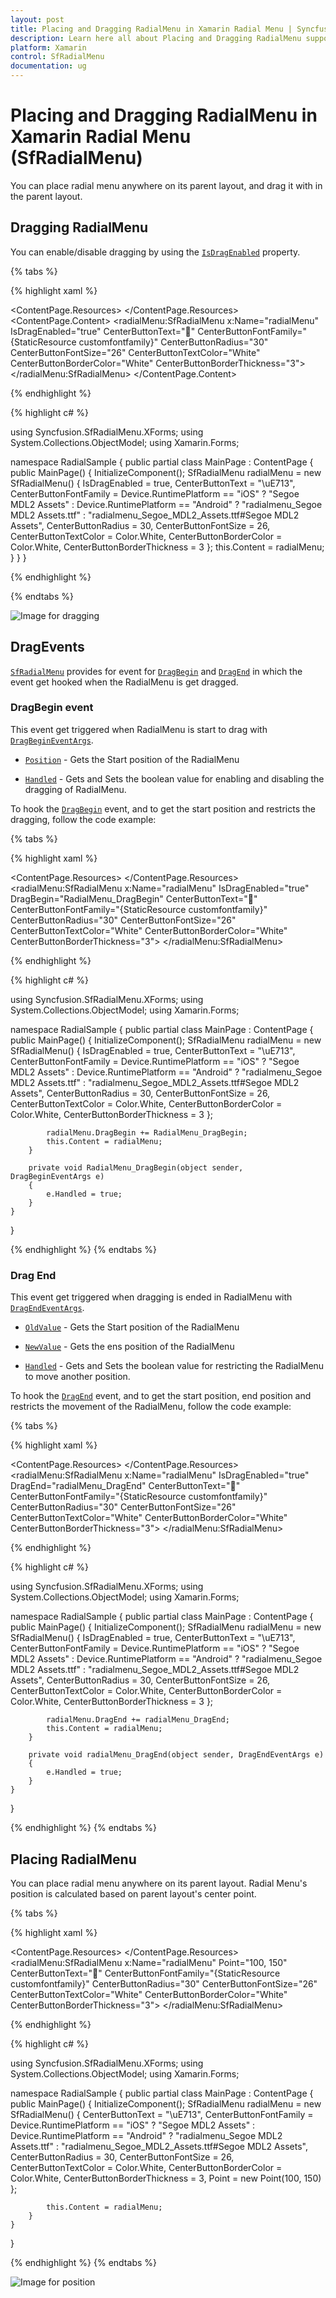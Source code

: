 ```yaml
---
layout: post
title: Placing and Dragging RadialMenu in Xamarin Radial Menu | Syncfusion
description: Learn here all about Placing and Dragging RadialMenu support in Syncfusion Xamarin Radial Menu (SfRadialMenu) control and more.
platform: Xamarin
control: SfRadialMenu
documentation: ug
---
```


# Placing and Dragging RadialMenu in Xamarin Radial Menu (SfRadialMenu)

You can place radial menu anywhere on its parent layout, and drag it with in the parent layout. 

## Dragging RadialMenu

You can enable/disable dragging by using the [`IsDragEnabled`](https://help.syncfusion.com/cr/xamarin/Syncfusion.SfRadialMenu.XForms.SfRadialMenu.html#Syncfusion_SfRadialMenu_XForms_SfRadialMenu_IsDragEnabled) property.

{% tabs %}

{% highlight xaml %}

<?xml version="1.0" encoding="utf-8" ?>
<ContentPage xmlns="http://xamarin.com/schemas/2014/forms"
             xmlns:x="http://schemas.microsoft.com/winfx/2009/xaml"
             xmlns:local="clr-namespace:RadialSample"
             xmlns:radialMenu="clr-namespace:Syncfusion.SfRadialMenu.XForms;assembly=Syncfusion.SfRadialMenu.XForms"
             x:Class="RadialSample.MainPage">
    <ContentPage.Resources>
        <ResourceDictionary>
            <OnPlatform x:TypeArguments="x:String" x:Key="customfontfamily" iOS="Segoe MDL2 Assets" Android="radialmenu_Segoe MDL2 Assets.ttf" WinPhone="radialmenu_Segoe_MDL2_Assets.ttf#Segoe MDL2 Assets"  />
        </ResourceDictionary>
    </ContentPage.Resources>
    <ContentPage.Content>
        <radialMenu:SfRadialMenu x:Name="radialMenu" 
                                 IsDragEnabled="true" 
                                 CenterButtonText="&#xe713;"
                                 CenterButtonFontFamily="{StaticResource customfontfamily}" 
                                 CenterButtonRadius="30"
                                 CenterButtonFontSize="26" 
                                 CenterButtonTextColor="White"
                                 CenterButtonBorderColor="White" 
                                 CenterButtonBorderThickness="3">
        </radialMenu:SfRadialMenu>
    </ContentPage.Content>
</ContentPage>

{% endhighlight %}

{% highlight c# %}

using Syncfusion.SfRadialMenu.XForms;
using System.Collections.ObjectModel;
using Xamarin.Forms;

namespace RadialSample
{
    public partial class MainPage : ContentPage
    {
        public MainPage()
        {
            InitializeComponent();
            SfRadialMenu radialMenu = new SfRadialMenu()
            {
                IsDragEnabled = true,
                CenterButtonText = "\uE713",
                CenterButtonFontFamily = Device.RuntimePlatform == "iOS" ? "Segoe MDL2 Assets" : Device.RuntimePlatform == "Android" ? "radialmenu_Segoe MDL2 Assets.ttf" : "radialmenu_Segoe_MDL2_Assets.ttf#Segoe MDL2 Assets",
                CenterButtonRadius = 30,
                CenterButtonFontSize = 26,
                CenterButtonTextColor = Color.White,
                CenterButtonBorderColor = Color.White,
                CenterButtonBorderThickness = 3
            };
            this.Content = radialMenu;
        }
    }
}

{% endhighlight %}

{% endtabs %}

![Image for dragging](images/dragging.png)

## DragEvents

[`SfRadialMenu`](https://help.syncfusion.com/cr/xamarin/Syncfusion.SfRadialMenu.XForms.SfRadialMenu.html) provides for event for [`DragBegin`](https://help.syncfusion.com/cr/xamarin/Syncfusion.SfRadialMenu.XForms.SfRadialMenu.html#Syncfusion_SfRadialMenu_XForms_SfRadialMenu_DragBegin) and [`DragEnd`](https://help.syncfusion.com/cr/xamarin/Syncfusion.SfRadialMenu.XForms.SfRadialMenu.html#Syncfusion_SfRadialMenu_XForms_SfRadialMenu_DragEnd) in which the event get hooked when the RadialMenu is get dragged.

### DragBegin event

This event get triggered when RadialMenu is start to drag with [`DragBeginEventArgs`](https://help.syncfusion.com/cr/xamarin/Syncfusion.SfRadialMenu.XForms.DragBeginEventArgs.html).

* [`Position`](https://help.syncfusion.com/cr/xamarin/Syncfusion.SfRadialMenu.XForms.DragBeginEventArgs.html#Syncfusion_SfRadialMenu_XForms_DragBeginEventArgs_Position) - Gets the Start position of the RadialMenu

* [`Handled`](https://help.syncfusion.com/cr/xamarin/Syncfusion.SfRadialMenu.XForms.DragBeginEventArgs.html#Syncfusion_SfRadialMenu_XForms_DragBeginEventArgs_Handled) - Gets and Sets the boolean value for enabling and disabling the dragging of RadialMenu.

To hook the [`DragBegin`](https://help.syncfusion.com/cr/xamarin/Syncfusion.SfRadialMenu.XForms.SfRadialMenu.html#Syncfusion_SfRadialMenu_XForms_SfRadialMenu_DragBegin) event, and to get the start position and restricts the dragging, follow the code example:

{% tabs %}

{% highlight xaml %}

<?xml version="1.0" encoding="utf-8" ?>
<ContentPage xmlns="http://xamarin.com/schemas/2014/forms"
             xmlns:x="http://schemas.microsoft.com/winfx/2009/xaml"
             xmlns:local="clr-namespace:RadialSample"
             xmlns:radialMenu="clr-namespace:Syncfusion.SfRadialMenu.XForms;assembly=Syncfusion.SfRadialMenu.XForms"
             x:Class="RadialSample.MainPage">
    <ContentPage.Resources>
        <ResourceDictionary>
            <OnPlatform x:TypeArguments="x:String" x:Key="customfontfamily" iOS="Segoe MDL2 Assets" Android="radialmenu_Segoe MDL2 Assets.ttf" WinPhone="radialmenu_Segoe_MDL2_Assets.ttf#Segoe MDL2 Assets"  />
        </ResourceDictionary>
    </ContentPage.Resources>
    <radialMenu:SfRadialMenu x:Name="radialMenu" 
                             IsDragEnabled="true" 
                             DragBegin="RadialMenu_DragBegin"
                             CenterButtonText="&#xe713;"
                             CenterButtonFontFamily="{StaticResource customfontfamily}" 
                             CenterButtonRadius="30"
                             CenterButtonFontSize="26" 
                             CenterButtonTextColor="White"
                             CenterButtonBorderColor="White" 
                             CenterButtonBorderThickness="3">
    </radialMenu:SfRadialMenu>
</ContentPage>

{% endhighlight %}

{% highlight c# %}

using Syncfusion.SfRadialMenu.XForms;
using System.Collections.ObjectModel;
using Xamarin.Forms;

namespace RadialSample
{
    public partial class MainPage : ContentPage
    {
        public MainPage()
        {
            InitializeComponent();
            SfRadialMenu radialMenu = new SfRadialMenu()
            {
                IsDragEnabled = true,
                CenterButtonText = "\uE713",
                CenterButtonFontFamily = Device.RuntimePlatform == "iOS" ? "Segoe MDL2 Assets" : Device.RuntimePlatform == "Android" ? "radialmenu_Segoe MDL2 Assets.ttf" : "radialmenu_Segoe_MDL2_Assets.ttf#Segoe MDL2 Assets",
                CenterButtonRadius = 30,
                CenterButtonFontSize = 26,
                CenterButtonTextColor = Color.White,
                CenterButtonBorderColor = Color.White,
                CenterButtonBorderThickness = 3
            };

            radialMenu.DragBegin += RadialMenu_DragBegin;
            this.Content = radialMenu;
        }

        private void RadialMenu_DragBegin(object sender, DragBeginEventArgs e)
        {
            e.Handled = true;
        }
    }
}

{% endhighlight %}
{% endtabs %}

### Drag End

This event get triggered when dragging is ended in RadialMenu with [`DragEndEventArgs`](https://help.syncfusion.com/cr/xamarin/Syncfusion.SfRadialMenu.XForms.DragEndEventArgs.html).

* [`OldValue`](https://help.syncfusion.com/cr/xamarin/Syncfusion.SfRadialMenu.XForms.DragEndEventArgs.html#Syncfusion_SfRadialMenu_XForms_DragEndEventArgs_OldValue) - Gets the Start position of the RadialMenu

* [`NewValue`](https://help.syncfusion.com/cr/xamarin/Syncfusion.SfRadialMenu.XForms.DragEndEventArgs.html#Syncfusion_SfRadialMenu_XForms_DragEndEventArgs_NewValue) - Gets the ens position of the RadialMenu

* [`Handled`](https://help.syncfusion.com/cr/xamarin/Syncfusion.SfRadialMenu.XForms.DragEndEventArgs.html#Syncfusion_SfRadialMenu_XForms_DragEndEventArgs_Handled) - Gets and Sets the boolean value for restricting the RadialMenu to move another position.

To hook the [`DragEnd`](https://help.syncfusion.com/cr/xamarin/Syncfusion.SfRadialMenu.XForms.SfRadialMenu.html#Syncfusion_SfRadialMenu_XForms_SfRadialMenu_DragEnd) event, and to get the start position, end position and restricts the movement of the RadialMenu, follow the code example:

{% tabs %}

{% highlight xaml %}

<?xml version="1.0" encoding="utf-8" ?>
<ContentPage xmlns="http://xamarin.com/schemas/2014/forms"
             xmlns:x="http://schemas.microsoft.com/winfx/2009/xaml"
             xmlns:local="clr-namespace:RadialSample"
             xmlns:radialMenu="clr-namespace:Syncfusion.SfRadialMenu.XForms;assembly=Syncfusion.SfRadialMenu.XForms"
             x:Class="RadialSample.MainPage">
    <ContentPage.Resources>
        <ResourceDictionary>
            <OnPlatform x:TypeArguments="x:String" x:Key="customfontfamily" iOS="Segoe MDL2 Assets" Android="radialmenu_Segoe MDL2 Assets.ttf" WinPhone="radialmenu_Segoe_MDL2_Assets.ttf#Segoe MDL2 Assets"  />
        </ResourceDictionary>
    </ContentPage.Resources>
    <radialMenu:SfRadialMenu x:Name="radialMenu" 
                             IsDragEnabled="true" 
                             DragEnd="radialMenu_DragEnd"
                             CenterButtonText="&#xe713;"
                             CenterButtonFontFamily="{StaticResource customfontfamily}" 
                             CenterButtonRadius="30"
                             CenterButtonFontSize="26" 
                             CenterButtonTextColor="White"
                             CenterButtonBorderColor="White" 
                             CenterButtonBorderThickness="3">
    </radialMenu:SfRadialMenu>
</ContentPage>

{% endhighlight %}

{% highlight c# %}

using Syncfusion.SfRadialMenu.XForms;
using System.Collections.ObjectModel;
using Xamarin.Forms;

namespace RadialSample
{
    public partial class MainPage : ContentPage
    {
        public MainPage()
        {
            InitializeComponent();
            SfRadialMenu radialMenu = new SfRadialMenu()
            {
                IsDragEnabled = true,
                CenterButtonText = "\uE713",
                CenterButtonFontFamily = Device.RuntimePlatform == "iOS" ? "Segoe MDL2 Assets" : Device.RuntimePlatform == "Android" ? "radialmenu_Segoe MDL2 Assets.ttf" : "radialmenu_Segoe_MDL2_Assets.ttf#Segoe MDL2 Assets",
                CenterButtonRadius = 30,
                CenterButtonFontSize = 26,
                CenterButtonTextColor = Color.White,
                CenterButtonBorderColor = Color.White,
                CenterButtonBorderThickness = 3
            };

            radialMenu.DragEnd += radialMenu_DragEnd;
            this.Content = radialMenu;
        }

        private void radialMenu_DragEnd(object sender, DragEndEventArgs e)
        {
            e.Handled = true;
        }
    }
}

{% endhighlight %}
{% endtabs %}

## Placing RadialMenu

You can place radial menu anywhere on its parent layout. Radial Menu's position is calculated based on parent layout's center point.

{% tabs %}

{% highlight xaml %}

<?xml version="1.0" encoding="utf-8" ?>
<ContentPage xmlns="http://xamarin.com/schemas/2014/forms"
             xmlns:x="http://schemas.microsoft.com/winfx/2009/xaml"
             xmlns:local="clr-namespace:RadialSample"
             xmlns:radialMenu="clr-namespace:Syncfusion.SfRadialMenu.XForms;assembly=Syncfusion.SfRadialMenu.XForms"
             x:Class="RadialSample.MainPage">
    <ContentPage.Resources>
        <ResourceDictionary>
            <OnPlatform x:TypeArguments="x:String" x:Key="customfontfamily" iOS="Segoe MDL2 Assets" Android="radialmenu_Segoe MDL2 Assets.ttf" WinPhone="radialmenu_Segoe_MDL2_Assets.ttf#Segoe MDL2 Assets"  />
        </ResourceDictionary>
    </ContentPage.Resources>
    <radialMenu:SfRadialMenu x:Name="radialMenu" 
                             Point="100, 150"
                             CenterButtonText="&#xe713;"
                             CenterButtonFontFamily="{StaticResource customfontfamily}" 
                             CenterButtonRadius="30"
                             CenterButtonFontSize="26" 
                             CenterButtonTextColor="White"
                             CenterButtonBorderColor="White" 
                             CenterButtonBorderThickness="3">
    </radialMenu:SfRadialMenu>
</ContentPage>

{% endhighlight %}

{% highlight c# %}

using Syncfusion.SfRadialMenu.XForms;
using System.Collections.ObjectModel;
using Xamarin.Forms;

namespace RadialSample
{
    public partial class MainPage : ContentPage
    {
        public MainPage()
        {
            InitializeComponent();
            SfRadialMenu radialMenu = new SfRadialMenu()
            {
                CenterButtonText = "\uE713",
                CenterButtonFontFamily = Device.RuntimePlatform == "iOS" ? "Segoe MDL2 Assets" : Device.RuntimePlatform == "Android" ? "radialmenu_Segoe MDL2 Assets.ttf" : "radialmenu_Segoe_MDL2_Assets.ttf#Segoe MDL2 Assets",
                CenterButtonRadius = 30,
                CenterButtonFontSize = 26,
                CenterButtonTextColor = Color.White,
                CenterButtonBorderColor = Color.White,
                CenterButtonBorderThickness = 3,
                Point = new Point(100, 150)
            };

            this.Content = radialMenu;
        }
    }
}
            
{% endhighlight %}
{% endtabs %}

![Image for position](images/position.png)
